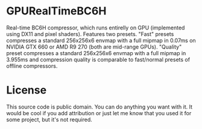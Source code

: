 GPURealTimeBC6H
=======

Real-time BC6H compressor, which runs entirelly on GPU (implemented using DX11 and pixel shaders). Features two presets. "Fast" presets compresses a standard 256x256x6 envmap with a full mipmap in 0.07ms on NVIDIA GTX 660 or AMD R9 270 (both are mid-range GPUs). "Quality" preset compresses a standard 256x256x6 envmap with a full mipmap in 3.955ms and compression quality is comparable to fast/normal presets of offline compressors.

License
===

This source code is public domain. You can do anything you want with it. It would be cool if you add attribution or just let me know that you used it for some project, but it's not required.
